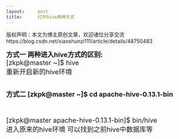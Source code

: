 ```yaml
---
layout:     post
title:      打开hive两种方式
---
```

<div id="article_content" class="article_content clearfix csdn-tracking-statistics" data-pid="blog" data-mod="popu_307" data-dsm="post">
								<div class="article-copyright">
					版权声明：本文为博主原创文章，欢迎诸位分享交流					https://blog.csdn.net/xiaoshunzi111/article/details/48750483				</div>
								            <link rel="stylesheet" href="https://csdnimg.cn/release/phoenix/template/css/ck_htmledit_views-f76675cdea.css">
						<div class="htmledit_views" id="content_views">
                
<span style="font-size:18px;"><strong>方式一 两种进入hive方式的区别:</strong><br>
[zkpk@master ~]$ hive <br>
重新开启新的hive环境<br><br></span>
<p><span style="font-size:18px;"><strong>方式二 [zkpk@master ~]$ cd apache-hive-0.13.1-bin</strong></span></p>
<p><span style="font-size:18px;"><strong><br></strong></span></p>
<span style="font-size:18px;">[zkpk@master apache-hive-0.13.1-bin]$ bin/hive<br>
进入原来的hive环境 可以找到之前hive中数据库等</span><br><br>            </div>
                </div>